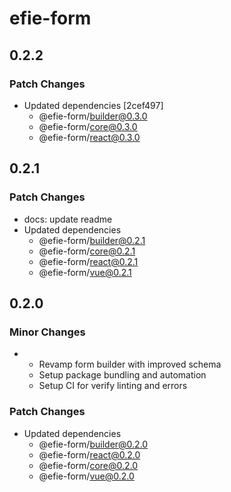 # efie-form

## 0.2.2

### Patch Changes

- Updated dependencies [2cef497]
  - @efie-form/builder@0.3.0
  - @efie-form/core@0.3.0
  - @efie-form/react@0.3.0

## 0.2.1

### Patch Changes

- docs: update readme
- Updated dependencies
  - @efie-form/builder@0.2.1
  - @efie-form/core@0.2.1
  - @efie-form/react@0.2.1
  - @efie-form/vue@0.2.1

## 0.2.0

### Minor Changes

- - Revamp form builder with improved schema
  - Setup package bundling and automation
  - Setup CI for verify linting and errors

### Patch Changes

- Updated dependencies
  - @efie-form/builder@0.2.0
  - @efie-form/react@0.2.0
  - @efie-form/core@0.2.0
  - @efie-form/vue@0.2.0
